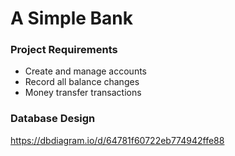 # A Simple Bank
### Project Requirements
- Create and manage accounts
- Record all balance changes
- Money transfer transactions

### Database Design
https://dbdiagram.io/d/64781f60722eb774942ffe88

